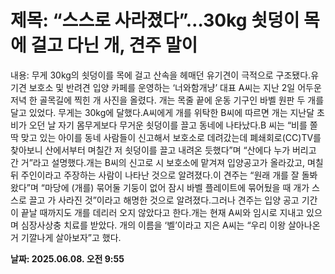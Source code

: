# **제목: “스스로 사라졌다”…30kg 쇳덩이 목에 걸고 다닌 개, 견주 말이**

  내용: 무게 30kg의 쇳덩이를 목에 걸고 산속을 헤매던 유기견이 극적으로 구조됐다.유기견 보호소 및 반려견 입양 카페를 운영하는 ‘너와함개냥’ 대표 A씨는 지난 2일 어두운 저녁 한 골목길에 찍힌 개 사진을 올렸다. 개는 목줄 끝에 운동 기구인 바벨 원판 두 개를 달고 있었다. 무게는 30kg에 달했다.A씨에게 개를 위탁한 B씨에 따르면 개는 지난달 초 비가 오던 날 자기 몸무게보다 무거운 쇳덩이를 끌고 동네에 나타났다.B 씨는 “비를 쫄딱 맞고 있는 아이를 동네 사람들이 신고해서 보호소로 데려갔는데 폐쇄회로(CC)TV를 찾아보니 산에서부터 며칠간 저 쇳덩이를 끌고 내려온 듯했다”며 “산에다 누가 버리고 간 거”라고 설명했다.개는 B씨의 신고로 시 보호소에 맡겨져 입양공고가 올라갔고, 며칠 뒤 주인이라고 주장하는 사람이 나타난 것으로 알려졌다.이 견주는 “원래 개를 잘 돌봐왔다”며 “마당에 (개를) 묶어둘 기둥이 없어 잠시 바벨 플레이트에 묶어뒀을 때 개가 스스로 끌고 가 사라진 것”이라고 해명한 것으로 알려졌다.그러나 견주는 입양 공고 기간이 끝날 때까지도 개를 데리러 오지 않았다고 한다.개는 현재 A씨와 임시로 지내고 있으며 심장사상충 치료를 받았다. 개의 이름을 ‘벨’이라고 지은 A씨는 “우리 이왕 살아나온 거 기깔나게 살아보자”고 했다.

  **날짜: 2025.06.08. 오전 9:55**